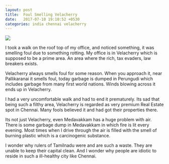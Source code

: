 ```yaml
---
layout: post
title:  Foul Smelling Velacherry
date:   2017-07-10 19:10:52 +0530
categories: india chennai velacherry
---
```


![](http://farm1.staticflickr.com/115/258335544_26fdbaf151_z.jpg?zz=1)

I took  a walk on the roof top of my office, and noticed something, it was smelling
foul due to something rotting. My office is in Velacherry which is supposed to
be a prime area. An area where the rich, tax evaders, law breakers exists.
 
Velacherry always smells foul for some reason. When you approach it, near
Pallikaranai it smells foul, today garbage is dumped in Perungudi which includes
garbage from many first world nations. Winds blowing across it ends up in Velacherry.

I had a very uncomfortable walk and had to end it prematurely. Its sad that being
such a filthy area, Velacherry is regarded as very premium Real Estate spot in Chennai.
Many fools believed it and had got their properties there.

Its not just Velacherry, even Medavakkam has a huge problem with air. There is
some garbage dump in Medavakkam in which fire is lit every evening. Most times
when I drive through the air is filled with the smell of burning plastic which
is a carcinogenic substance.

I wonder why rulers of Tamilnadu were and are such a waste. They are unable to
keep their capital clean. And I wonder why people are idiotic to reside in such
a ill-healthy city like Chennai.
